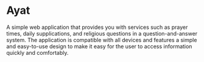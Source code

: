 # Ayat
A simple web application that provides you with services such as prayer times, daily supplications, and religious questions in a question-and-answer system. The application is compatible with all devices and features a simple and easy-to-use design to make it easy for the user to access information quickly and comfortably.
